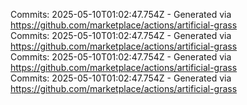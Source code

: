 Commits: 2025-05-10T01:02:47.754Z - Generated via https://github.com/marketplace/actions/artificial-grass
<br>
Commits: 2025-05-10T01:02:47.754Z - Generated via https://github.com/marketplace/actions/artificial-grass
<br>
Commits: 2025-05-10T01:02:47.754Z - Generated via https://github.com/marketplace/actions/artificial-grass
<br>
Commits: 2025-05-10T01:02:47.754Z - Generated via https://github.com/marketplace/actions/artificial-grass
<br>
